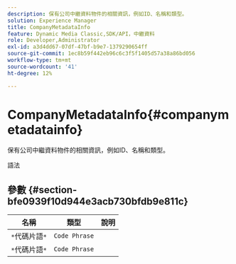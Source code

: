 ```yaml
---
description: 保有公司中繼資料物件的相關資訊，例如ID、名稱和類型。
solution: Experience Manager
title: CompanyMetadataInfo
feature: Dynamic Media Classic,SDK/API，中繼資料
role: Developer,Administrator
exl-id: a3d4dd67-07df-47bf-b9e7-1379290654ff
source-git-commit: 1ec8b59f442eb96c6c3f5f1405d57a38a86bd056
workflow-type: tm+mt
source-wordcount: '41'
ht-degree: 12%

---
```


# CompanyMetadataInfo{#companymetadatainfo}

保有公司中繼資料物件的相關資訊，例如ID、名稱和類型。

語法

## 參數 {#section-bfe0939f10d944e3acb730bfdb9e811c}

| 名稱 | 類型 | 說明 |
|---|---|---|
| `*`代碼片語`*` | `Code Phrase` |  |
| `*`代碼片語`*` | `Code Phrase` |  |
